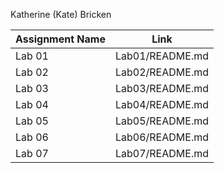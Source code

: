 Katherine (Kate) Bricken

|Assignment Name | Link | 
|----------------|------|
|Lab 01|Lab01/README.md|
|Lab 02|Lab02/README.md|
|Lab 03|Lab03/README.md|
|Lab 04|Lab04/README.md|
|Lab 05|Lab05/README.md|
|Lab 06|Lab06/README.md|
|Lab 07|Lab07/README.md|
